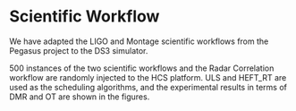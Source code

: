 # Scientific Workflow
We have adapted the LIGO and Montage scientific workflows from the Pegasus project to the DS3 simulator. 

500 instances of the two scientific workflows and the Radar Correlation workflow are randomly injected to the HCS platform. ULS and HEFT_RT are used as the scheduling algorithms, and the experimental results in terms of DMR and OT are shown in the figures. 
